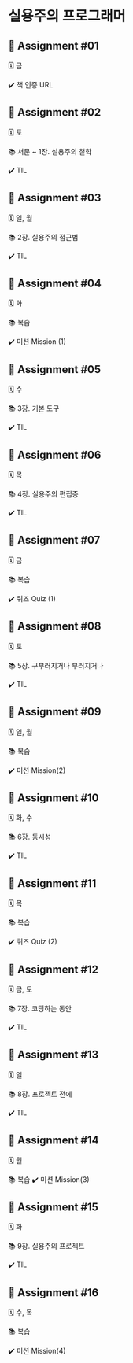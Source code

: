 # 실용주의 프로그래머


## 📖 Assignment #01 
🗓 금

✔️ 책 인증 URL 

## 📖 Assignment #02 
🗓 토

📚 서문 ~ 1장. 실용주의 철학

✔️ TIL

## 📖 Assignment #03 
🗓 일, 월

📚 2장. 실용주의 접근법

✔️ TIL

## 📖 Assignment #04 
🗓 화

📚 복습

✔️ 미션 Mission (1)

## 📖 Assignment #05 
🗓 수

📚 3장. 기본 도구

✔️ TIL

## 📖 Assignment #06
🗓 목

📚 4장. 실용주의 편집증

✔️ TIL

## 📖 Assignment #07 
🗓 금

📚 복습

✔️ 퀴즈 Quiz (1)

## 📖 Assignment #08 
🗓 토

📚 5장. 구부러지거나 부러지거나

✔️ TIL

## 📖 Assignment #09 
🗓 일, 월

📚 복습

✔️ 미션 Mission(2)

## 📖 Assignment #10 
🗓 화, 수

📚 6장. 동시성

✔️ TIL

## 📖 Assignment #11 
🗓 목

📚 복습

✔️ 퀴즈 Quiz (2)

## 📖 Assignment #12 
🗓 금, 토

📚 7장. 코딩하는 동안

✔️ TIL

## 📖 Assignment #13 
🗓 일

📚 8장. 프로젝트 전에

✔️ TIL

## 📖 Assignment #14 
🗓 월

📚 복습
✔️ 미션 Mission(3)

## 📖 Assignment #15 
🗓 화

📚 9장. 실용주의 프로젝트

✔️ TIL

## 📖 Assignment #16
🗓 수, 목

📚 복습

✔️ 미션 Mission(4)
